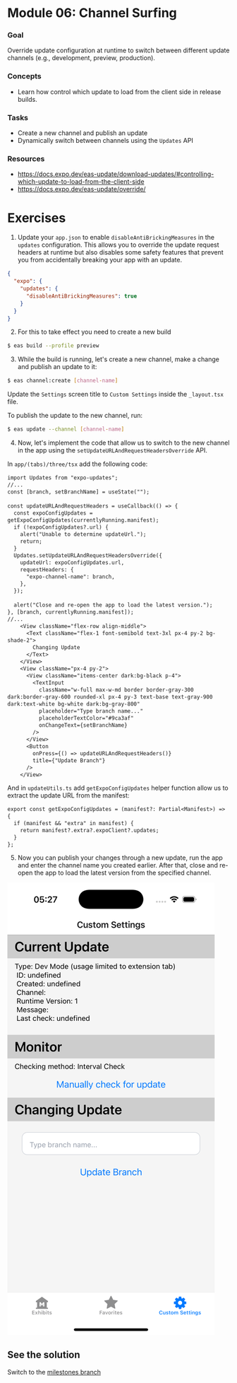 # Module 06: Channel Surfing

### Goal

Override update configuration at runtime to switch between different update channels (e.g., development, preview, production).

### Concepts

- Learn how control which update to load from the client side in release builds.

### Tasks

- Create a new channel and publish an update
- Dynamically switch between channels using the `Updates` API

### Resources

- https://docs.expo.dev/eas-update/download-updates/#controlling-which-update-to-load-from-the-client-side
- https://docs.expo.dev/eas-update/override/

# Exercises

1. Update your `app.json` to enable `disableAntiBrickingMeasures` in the `updates` configuration. This allows you to override the update request headers at runtime but also disables some safety features that prevent you from accidentally breaking your app with an update.

```json
{
  "expo": {
    "updates": {
      "disableAntiBrickingMeasures": true
    }
  }
}
```

2. For this to take effect you need to create a new build

```bash
$ eas build --profile preview
```

3. While the build is running, let's create a new channel, make a change and publish an update to it:

```bash
$ eas channel:create [channel-name]
```

Update the `Settings` screen title to `Custom Settings` inside the `_layout.tsx` file.

To publish the update to the new channel, run:

```bash
$ eas update --channel [channel-name]
```

4. Now, let's implement the code that allow us to switch to the new channel in the app using the `setUpdateURLAndRequestHeadersOverride` API.

In `app/(tabs)/three/tsx` add the following code:

```tsx
import Updates from "expo-updates";
//...
const [branch, setBranchName] = useState("");

const updateURLAndRequestHeaders = useCallback(() => {
  const expoConfigUpdates = getExpoConfigUpdates(currentlyRunning.manifest);
  if (!expoConfigUpdates?.url) {
    alert("Unable to determine updateUrl.");
    return;
  }
  Updates.setUpdateURLAndRequestHeadersOverride({
    updateUrl: expoConfigUpdates.url,
    requestHeaders: {
      "expo-channel-name": branch,
    },
  });

  alert("Close and re-open the app to load the latest version.");
}, [branch, currentlyRunning.manifest]);
//...
    <View className="flex-row align-middle">
      <Text className="flex-1 font-semibold text-3xl px-4 py-2 bg-shade-2">
        Changing Update
      </Text>
    </View>
    <View className="px-4 py-2">
      <View className="items-center dark:bg-black p-4">
        <TextInput
          className="w-full max-w-md border border-gray-300 dark:border-gray-600 rounded-xl px-4 py-3 text-base text-gray-900 dark:text-white bg-white dark:bg-gray-800"
          placeholder="Type branch name..."
          placeholderTextColor="#9ca3af"
          onChangeText={setBranchName}
        />
      </View>
      <Button
        onPress={() => updateURLAndRequestHeaders()}
        title={"Update Branch"}
      />
    </View>
```

And in `updateUtils.ts` add `getExpoConfigUpdates` helper function allow us to extract the update URL from the manifest:

```tsx
export const getExpoConfigUpdates = (manifest?: Partial<Manifest>) => {
  if (manifest && "extra" in manifest) {
    return manifest?.extra?.expoClient?.updates;
  }
};
```

5. Now you can publish your changes through a new update, run the app and enter the channel name you created earlier. After that, close and re-open the app to load the latest version from the specified channel.

![channel surfing](/assets/06/channel-surfing.png)

## See the solution

Switch to the [milestones branch](https://github.com/expo/appjs25-eas-update-workshop-code/commits/milestones/)
